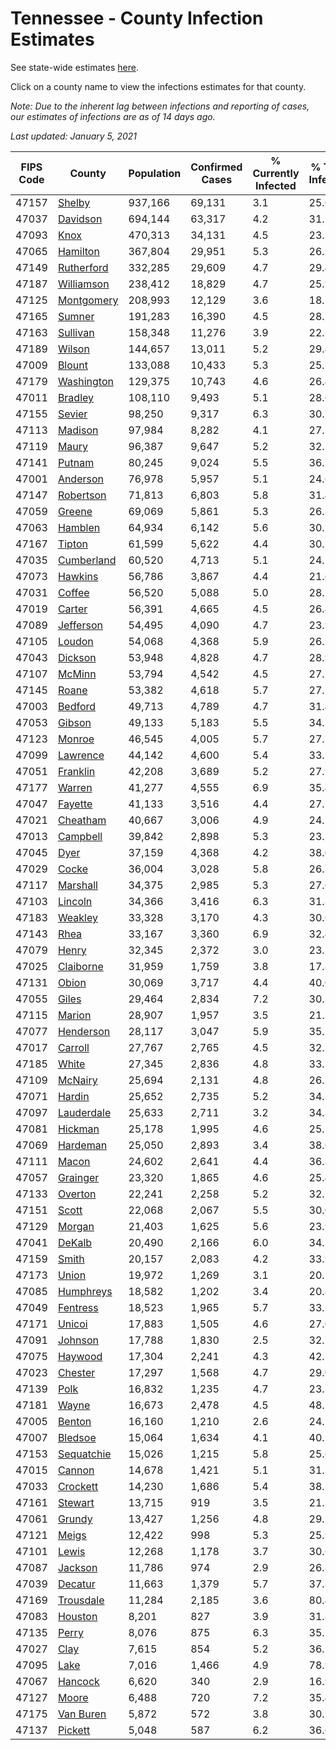 # Tennessee - County Infection Estimates

See state-wide estimates [here](/infections/us-tn).

Click on a county name to view the infections estimates for that county.

*Note: Due to the inherent lag between infections and reporting of cases, our estimates of infections are as of 14 days ago.*

*Last updated: January 5, 2021*

|   FIPS Code |                   County |   Population |   Confirmed Cases |   % Currently Infected |   % Total Infected |
|-------------|--------------------------|--------------|-------------------|------------------------|--------------------|
|       47157 |         [Shelby](shelby) |      937,166 |            69,131 |                    3.1 |               25.0 |
|       47037 |     [Davidson](davidson) |      694,144 |            63,317 |                    4.2 |               31.2 |
|       47093 |             [Knox](knox) |      470,313 |            34,131 |                    4.5 |               23.3 |
|       47065 |     [Hamilton](hamilton) |      367,804 |            29,951 |                    5.3 |               26.3 |
|       47149 | [Rutherford](rutherford) |      332,285 |            29,609 |                    4.7 |               29.4 |
|       47187 | [Williamson](williamson) |      238,412 |            18,829 |                    4.7 |               25.9 |
|       47125 | [Montgomery](montgomery) |      208,993 |            12,129 |                    3.6 |               18.7 |
|       47165 |         [Sumner](sumner) |      191,283 |            16,390 |                    4.5 |               28.7 |
|       47163 |     [Sullivan](sullivan) |      158,348 |            11,276 |                    3.9 |               22.7 |
|       47189 |         [Wilson](wilson) |      144,657 |            13,011 |                    5.2 |               29.4 |
|       47009 |         [Blount](blount) |      133,088 |            10,433 |                    5.3 |               25.2 |
|       47179 | [Washington](washington) |      129,375 |            10,743 |                    4.6 |               26.4 |
|       47011 |       [Bradley](bradley) |      108,110 |             9,493 |                    5.1 |               28.6 |
|       47155 |         [Sevier](sevier) |       98,250 |             9,317 |                    6.3 |               30.7 |
|       47113 |       [Madison](madison) |       97,984 |             8,282 |                    4.1 |               27.3 |
|       47119 |           [Maury](maury) |       96,387 |             9,647 |                    5.2 |               32.1 |
|       47141 |         [Putnam](putnam) |       80,245 |             9,024 |                    5.5 |               36.7 |
|       47001 |     [Anderson](anderson) |       76,978 |             5,957 |                    5.1 |               24.6 |
|       47147 |   [Robertson](robertson) |       71,813 |             6,803 |                    5.8 |               31.4 |
|       47059 |         [Greene](greene) |       69,069 |             5,861 |                    5.3 |               26.8 |
|       47063 |       [Hamblen](hamblen) |       64,934 |             6,142 |                    5.6 |               30.7 |
|       47167 |         [Tipton](tipton) |       61,599 |             5,622 |                    4.4 |               30.1 |
|       47035 | [Cumberland](cumberland) |       60,520 |             4,713 |                    5.1 |               24.7 |
|       47073 |       [Hawkins](hawkins) |       56,786 |             3,867 |                    4.4 |               21.6 |
|       47031 |         [Coffee](coffee) |       56,520 |             5,088 |                    5.0 |               28.7 |
|       47019 |         [Carter](carter) |       56,391 |             4,665 |                    4.5 |               26.4 |
|       47089 |   [Jefferson](jefferson) |       54,495 |             4,090 |                    4.7 |               23.9 |
|       47105 |         [Loudon](loudon) |       54,068 |             4,368 |                    5.9 |               26.2 |
|       47043 |       [Dickson](dickson) |       53,948 |             4,828 |                    4.7 |               28.9 |
|       47107 |         [McMinn](mcminn) |       53,794 |             4,542 |                    4.5 |               27.1 |
|       47145 |           [Roane](roane) |       53,382 |             4,618 |                    5.7 |               27.2 |
|       47003 |       [Bedford](bedford) |       49,713 |             4,789 |                    4.7 |               31.4 |
|       47053 |         [Gibson](gibson) |       49,133 |             5,183 |                    5.5 |               34.1 |
|       47123 |         [Monroe](monroe) |       46,545 |             4,005 |                    5.7 |               27.7 |
|       47099 |     [Lawrence](lawrence) |       44,142 |             4,600 |                    5.4 |               33.2 |
|       47051 |     [Franklin](franklin) |       42,208 |             3,689 |                    5.2 |               27.9 |
|       47177 |         [Warren](warren) |       41,277 |             4,555 |                    6.9 |               35.4 |
|       47047 |       [Fayette](fayette) |       41,133 |             3,516 |                    4.4 |               27.7 |
|       47021 |     [Cheatham](cheatham) |       40,667 |             3,006 |                    4.9 |               24.1 |
|       47013 |     [Campbell](campbell) |       39,842 |             2,898 |                    5.3 |               23.1 |
|       47045 |             [Dyer](dyer) |       37,159 |             4,368 |                    4.2 |               38.0 |
|       47029 |           [Cocke](cocke) |       36,004 |             3,028 |                    5.8 |               26.7 |
|       47117 |     [Marshall](marshall) |       34,375 |             2,985 |                    5.3 |               27.6 |
|       47103 |       [Lincoln](lincoln) |       34,366 |             3,416 |                    6.3 |               31.8 |
|       47183 |       [Weakley](weakley) |       33,328 |             3,170 |                    4.3 |               30.6 |
|       47143 |             [Rhea](rhea) |       33,167 |             3,360 |                    6.9 |               32.4 |
|       47079 |           [Henry](henry) |       32,345 |             2,372 |                    3.0 |               23.7 |
|       47025 |   [Claiborne](claiborne) |       31,959 |             1,759 |                    3.8 |               17.8 |
|       47131 |           [Obion](obion) |       30,069 |             3,717 |                    4.4 |               40.0 |
|       47055 |           [Giles](giles) |       29,464 |             2,834 |                    7.2 |               30.3 |
|       47115 |         [Marion](marion) |       28,907 |             1,957 |                    3.5 |               21.7 |
|       47077 |   [Henderson](henderson) |       28,117 |             3,047 |                    5.9 |               35.1 |
|       47017 |       [Carroll](carroll) |       27,767 |             2,765 |                    4.5 |               32.2 |
|       47185 |           [White](white) |       27,345 |             2,836 |                    4.8 |               33.1 |
|       47109 |       [McNairy](mcnairy) |       25,694 |             2,131 |                    4.8 |               26.7 |
|       47071 |         [Hardin](hardin) |       25,652 |             2,735 |                    5.2 |               34.3 |
|       47097 | [Lauderdale](lauderdale) |       25,633 |             2,711 |                    3.2 |               34.3 |
|       47081 |       [Hickman](hickman) |       25,178 |             1,995 |                    4.6 |               25.5 |
|       47069 |     [Hardeman](hardeman) |       25,050 |             2,893 |                    3.4 |               38.6 |
|       47111 |           [Macon](macon) |       24,602 |             2,641 |                    4.4 |               36.3 |
|       47057 |     [Grainger](grainger) |       23,320 |             1,865 |                    4.6 |               25.4 |
|       47133 |       [Overton](overton) |       22,241 |             2,258 |                    5.2 |               32.2 |
|       47151 |           [Scott](scott) |       22,068 |             2,067 |                    5.5 |               30.0 |
|       47129 |         [Morgan](morgan) |       21,403 |             1,625 |                    5.6 |               23.9 |
|       47041 |         [DeKalb](dekalb) |       20,490 |             2,166 |                    6.0 |               34.5 |
|       47159 |           [Smith](smith) |       20,157 |             2,083 |                    4.2 |               33.9 |
|       47173 |           [Union](union) |       19,972 |             1,269 |                    3.1 |               20.2 |
|       47085 |   [Humphreys](humphreys) |       18,582 |             1,202 |                    3.4 |               20.8 |
|       47049 |     [Fentress](fentress) |       18,523 |             1,965 |                    5.7 |               33.2 |
|       47171 |         [Unicoi](unicoi) |       17,883 |             1,505 |                    4.6 |               27.0 |
|       47091 |       [Johnson](johnson) |       17,788 |             1,830 |                    2.5 |               32.7 |
|       47075 |       [Haywood](haywood) |       17,304 |             2,241 |                    4.3 |               42.2 |
|       47023 |       [Chester](chester) |       17,297 |             1,568 |                    4.7 |               29.0 |
|       47139 |             [Polk](polk) |       16,832 |             1,235 |                    4.7 |               23.5 |
|       47181 |           [Wayne](wayne) |       16,673 |             2,478 |                    4.5 |               48.5 |
|       47005 |         [Benton](benton) |       16,160 |             1,210 |                    2.6 |               24.2 |
|       47007 |       [Bledsoe](bledsoe) |       15,064 |             1,634 |                    4.1 |               40.1 |
|       47153 | [Sequatchie](sequatchie) |       15,026 |             1,215 |                    5.8 |               25.6 |
|       47015 |         [Cannon](cannon) |       14,678 |             1,421 |                    5.1 |               31.3 |
|       47033 |     [Crockett](crockett) |       14,230 |             1,686 |                    5.4 |               38.2 |
|       47161 |       [Stewart](stewart) |       13,715 |               919 |                    3.5 |               21.3 |
|       47061 |         [Grundy](grundy) |       13,427 |             1,256 |                    4.8 |               29.7 |
|       47121 |           [Meigs](meigs) |       12,422 |               998 |                    5.3 |               25.9 |
|       47101 |           [Lewis](lewis) |       12,268 |             1,178 |                    3.7 |               30.6 |
|       47087 |       [Jackson](jackson) |       11,786 |               974 |                    2.9 |               26.8 |
|       47039 |       [Decatur](decatur) |       11,663 |             1,379 |                    5.7 |               37.8 |
|       47169 |   [Trousdale](trousdale) |       11,284 |             2,185 |                    3.6 |               80.4 |
|       47083 |       [Houston](houston) |        8,201 |               827 |                    3.9 |               31.8 |
|       47135 |           [Perry](perry) |        8,076 |               875 |                    6.3 |               35.1 |
|       47027 |             [Clay](clay) |        7,615 |               854 |                    5.2 |               36.1 |
|       47095 |             [Lake](lake) |        7,016 |             1,466 |                    4.9 |               78.9 |
|       47067 |       [Hancock](hancock) |        6,620 |               340 |                    2.9 |               16.9 |
|       47127 |           [Moore](moore) |        6,488 |               720 |                    7.2 |               35.4 |
|       47175 |   [Van Buren](van-buren) |        5,872 |               572 |                    3.8 |               30.7 |
|       47137 |       [Pickett](pickett) |        5,048 |               587 |                    6.2 |               36.6 |